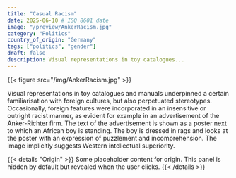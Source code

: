 ```yaml
---
title: "Casual Racism"
date: 2025-06-10 # ISO 8601 date
image: "/preview/AnkerRacism.jpg"
category: "Politics"
country_of_origin: "Germany"
tags: ["politics", "gender"]
draft: false
description: Visual representations in toy catalogues...
---
```


{{< figure src="/img/AnkerRacism.jpg" >}}

Visual representations in toy catalogues and manuals underpinned a certain familiarisation with foreign cultures, but also perpetuated stereotypes. Occasionally, foreign features were incorporated in an insensitive or outright racist manner, as evident for example in an advertisement of the Anker-Richter firm. The text of the advertisement is shown as a poster next to which an African boy is standing. The boy is dressed in rags and looks at the poster with an expression of puzzlement and incomprehension. The image implicitly suggests Western intellectual superiority.


{{< details "Origin" >}}
Some placeholder content for origin. This panel is hidden by default but revealed when the user clicks.
{{< /details >}}

